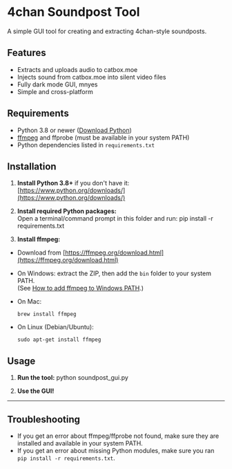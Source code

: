 # 4chan Soundpost Tool

A simple GUI tool for creating and extracting 4chan-style soundposts.

## Features

- Extracts and uploads audio to catbox.moe
- Injects sound from catbox.moe into silent video files
- Fully dark mode GUI, mnyes
- Simple and cross-platform

## Requirements

- Python 3.8 or newer ([Download Python](https://www.python.org/downloads/))
- [ffmpeg](https://ffmpeg.org/download.html) and ffprobe (must be available in your system PATH)
- Python dependencies listed in `requirements.txt`

## Installation

1. **Install Python 3.8+** if you don't have it:  
   [https://www.python.org/downloads/](https://www.python.org/downloads/)

2. **Install required Python packages:**  
   Open a terminal/command prompt in this folder and run:
   pip install -r requirements.txt


3. **Install ffmpeg:**  
- Download from [https://ffmpeg.org/download.html](https://ffmpeg.org/download.html)  
- On Windows: extract the ZIP, then add the `bin` folder to your system PATH.  
  (See [How to add ffmpeg to Windows PATH](https://www.geeksforgeeks.org/how-to-install-ffmpeg-on-windows/).)

- On Mac:  
  ```
  brew install ffmpeg
  ```
- On Linux (Debian/Ubuntu):  
  ```
  sudo apt-get install ffmpeg
  ```

## Usage

1. **Run the tool:**
    python soundpost_gui.py

2. **Use the GUI!**

---

## Troubleshooting

- If you get an error about ffmpeg/ffprobe not found, make sure they are installed and available in your system PATH.
- If you get an error about missing Python modules, make sure you ran `pip install -r requirements.txt`.
